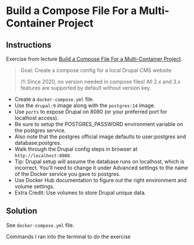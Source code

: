 # Build a Compose File For a Multi-Container Project

## Instructions

Exercise from lecture [Build a Compose File For a Multi-Container Project](https://www.udemy.com/course/docker-mastery/learn/lecture/6775804#overview).

> Goal: Create a compose config for a local Drupal CMS website
>
> /!\ Since 2020, no version needed in compose files! All 2.x and 3.x features are supported by default without version key.

- Create a `docker-compose.yml` file.
- Use the `drupal:9` image along with the `postgres:14` image.
- Use `ports` to expose Drupal on 8080 (or your preferred port for localhost access).
- Be sure to setup the POSTGRES_PASSWORD environment variable on the postgres service.
- Also note that the postgres official image defaults to user:postgres and database:postgres.
- Walk through the Drupal config steps in browser at `http://localhost:8080`.
- Tip: Drupal setup will assume the database runs on localhost, which is incorrect. You'll need to change it under Advanced settings to the name of the Docker service you gave to postgres.
- Use Docker Hub documentation to figure out the right environment and volume settings.
- Extra Credit: Use volumes to store Drupal unique data.

## Solution

See `docker-compose.yml` file.

Commands I ran into the terminal to do the exercise
